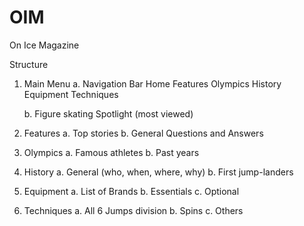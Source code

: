# OIM
On Ice Magazine

Structure
1.	Main Menu
    a.	Navigation Bar
            Home
            Features
            Olympics
            History
            Equipment
            Techniques
		
	b.  Figure skating Spotlight (most viewed)

2.	Features
    a.	Top stories
    b.	General Questions and Answers

3.	Olympics
    a.	Famous athletes
    b.	Past years 
 
4.	History
    a.	General (who, when, where, why)
    b.	First jump-landers

5.	Equipment
    a.	List of Brands 
    b.	Essentials
    c.	Optional 

6.	Techniques
    a.	All 6 Jumps division
    b.	Spins
    c.	Others 
